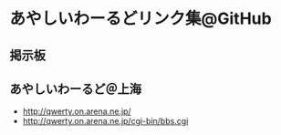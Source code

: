 # あやしいわーるどリンク集@GitHub

## 掲示板
## あやしいわーるど＠上海
- http://qwerty.on.arena.ne.jp/
- http://qwerty.on.arena.ne.jp/cgi-bin/bbs.cgi
